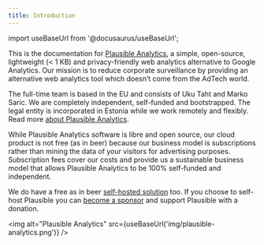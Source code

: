 ```yaml
---
title: Introduction
--- 
```


import useBaseUrl from '@docusaurus/useBaseUrl';

This is the documentation for [Plausible Analytics](https://plausible.io/), a simple, open-source, lightweight (< 1 KB) and privacy-friendly web analytics alternative to Google Analytics. Our mission is to reduce corporate surveillance by providing an alternative web analytics tool which doesn’t come from the AdTech world.

The full-time team is based in the EU and consists of Uku Taht and Marko Saric. We are completely independent, self-funded and bootstrapped. The legal entity is incorporated in Estonia while we work remotely and flexibly. Read more [about Plausible Analytics](https://plausible.io/about).

While Plausible Analytics software is libre and open source, our cloud product is not free (as in beer) because our business model is subscriptions rather than mining the data of your visitors for advertising purposes. Subscription fees cover our costs and provide us a sustainable business model that allows Plausible Analytics to be 100% self-funded and independent. 

We do have a free as in beer [self-hosted solution](https://plausible.io/self-hosted-web-analytics) too. If you choose to self-host Plausible you can [become a sponsor](https://github.com/sponsors/plausible) and support Plausible with a donation.

<img alt="Plausible Analytics" src={useBaseUrl('img/plausible-analytics.png')} />
